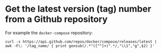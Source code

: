 # Get the latest version (tag) number from a Github repository

For example the `docker-compose` repository:

```shell
curl -s https://api.github.com/repos/docker/compose/releases/latest | awk -F\: '/tag_name/ { print gensub(/.*"([^"]+)".*/,"\\1","g",$2) }'
```
